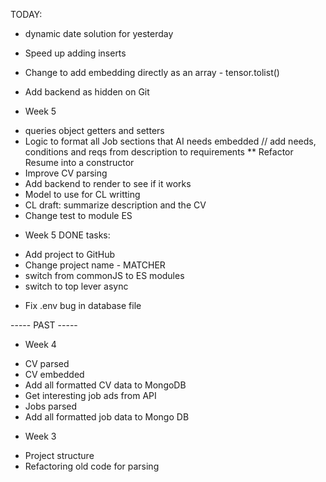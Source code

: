 TODAY:
- dynamic date solution for yesterday
- Speed up adding inserts
- Change to add embedding directly as an array - tensor.tolist()
- Add backend as hidden on Git

- Week 5
* queries object getters and setters
* Logic to format all Job sections that AI needs embedded
  // add needs, conditions and reqs from description to requirements
** Refactor Resume into a constructor
* Improve CV parsing
* Add backend to render to see if it works
* Model to use for CL writting
* CL draft: summarize description and the CV
* Change test to module ES

- Week 5 DONE tasks:
* Add project to GitHub
* Change project name - MATCHER
* switch from commonJS to ES modules
* switch to top lever async
- Fix .env bug in database file



----- PAST -----

- Week 4

* CV parsed
* CV embedded
* Add all formatted CV data to MongoDB
* Get interesting job ads from API
* Jobs parsed
* Add all formatted job data to Mongo DB

- Week 3

* Project structure
* Refactoring old code for parsing

